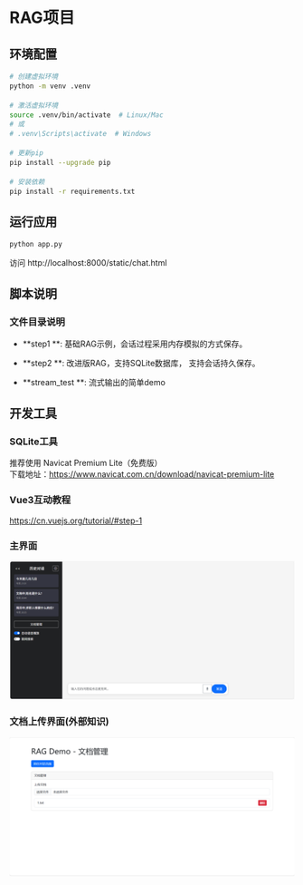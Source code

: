 # RAG项目

## 环境配置

```bash
# 创建虚拟环境
python -m venv .venv

# 激活虚拟环境
source .venv/bin/activate  # Linux/Mac
# 或
# .venv\Scripts\activate  # Windows

# 更新pip
pip install --upgrade pip

# 安装依赖
pip install -r requirements.txt
```

## 运行应用

```bash
python app.py
```
访问 http://localhost:8000/static/chat.html


## 脚本说明

### 文件目录说明

- **step1 **: 基础RAG示例，会话过程采用内存模拟的方式保存。

- **step2 **: 改进版RAG，支持SQLite数据库， 支持会话持久保存。

- **stream_test **: 流式输出的简单demo




## 开发工具

### SQLite工具
推荐使用 Navicat Premium Lite（免费版）  
下载地址：https://www.navicat.com.cn/download/navicat-premium-lite



### Vue3互动教程

https://cn.vuejs.org/tutorial/#step-1

### 主界面
![Sample Image](https://raw.githubusercontent.com/uu0407ma-ai/RAG_2/master/23-project-rag-b/main.png)

### 文档上传界面(外部知识)
![Sample Image](https://raw.githubusercontent.com/uu0407ma-ai/RAG_2/master/23-project-rag-b/up_file.png)
